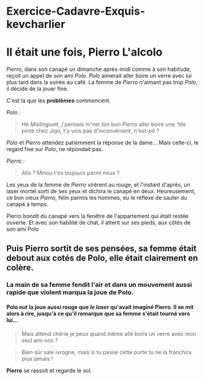 # Exercice-Cadavre-Exquis-kevcharlier

# Il était une fois, Pierro L'alcolo

*Pierro*, dans son canapé un dimanche après-midi comme à son habitude, reçoit un appel de son ami *Polo*. *Polo* aimerait aller boire un verre avec lui plus tard dans la soirée au café. La femme de *Pierro* n'aimant pas trop *Polo*, il décide de la jouer fine.

C'est la que les **problèmes** commencent. 

*Polo :*
> Hé *Mistinguett*, j'pensais m'ner ton bon *Pierro* aller boire une 'tite pinte chez *Jojo*, t'y vois pas d'inconvénient, n'est-pô ?

*Polo* et *Pierro* attendez patiemment la réponse de la dame... Mais celle-ci, le regard fixe sur *Polo*, ne répondait pas.

*Pierro :*
> Allo ? Minou t'es toujours parmi nous ?

Les yeux de la femme de *Pierro* virèrent au rouge, et l'instant d'après, un laser mortel sorti de ses yeux et dichira le canapé en deux. Heureusement, ce bon vieux *Pierro*, félin parmis les hommes, eu le réflexe de sauter du canapé à temps.

Pierro bondit du canapé vers la fenêtre de l'appartement qui était restée ouverte. Et avec son habilité de chat, il atterit sur ses pieds, aux côtés de son ami Polo
## Puis **Pierro** sortit de ses pensées, sa femme était debout aux cotés de **Polo**, elle était clairement en colère.
### La main de sa femme fendit l'air et dans un mouvement aussi rapide que violent marqua la joue de **Polo**.
#### **Polo** eut la joue aussi rouge que *le laser* qu'avait imaginé **Pierro**. Il se mit alors à rire, jusqu'à ce qu'il remarque que sa femme s'était tourné vers lui...

> Mais attend chérie je peux quand même allé boire un verre avec mon seul ami non ?

> Bien sûr sale ivrogne, mais si tu passe cette porte tu ne la franchira plus jamais !

**Pierro** se rassoit et regarde le sol.